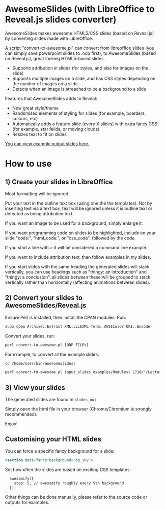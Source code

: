 # AwesomeSlides (with LibreOffice to Reveal.js slides converter)

AwesomeSlides makes awesome HTML5/CSS slides (based on Reveal.js) by converting slides made with LibreOffice.

A script "convert-to-awesome.pl" can convert from libreoffice slides (you can simply save powerpoint slides to .odp first), to AwesomeSlides (based on Reveal.js), great looking HTML5-based slides.

- Supports attribution in slides (for styles, and also for images on the slide)
- Supports multiple images on a slide, and has CSS styles depending on the number of images on a slide
- Detects when an image is streached to be a background to a slide

Features that AwesomeSlides adds to Reveal:

- New great style/theme
- Randomised elements of styling for slides (for example, boarders, colours, etc)
- Automatically adds a feature slide (every X slides) with extra fancy CSS (for example, star feilds, or moving clouds)
- Resizes text to fit on slides

[You can view example output slides here.](http://z.cliffe.schreuders.org/presentations/slides_out_examples/)

# How to use
## 1) Create your slides in LibreOffice

Most formatting will be ignored.

Put your text in the outline text box (using one the the templates). Not by inserting text via a text box, text will be ignored unless it is outline text or detected as being attribution text.

If you want an image to be used for a background, simply enlarge it.

If you want programming code on slides to be highlighted, include on your slide "code:", "html_code:", or "css_code", followed by the code.

If you start a line with > it will be considered a command line example.

If you want to include attribution text, then follow examples in my slides.

If you start slides with the same heading the generated slides will stack vertically, you can use headings such as "thingy: an introduction" and "thingy: a conclusion", all slides between these will be grouped to stack vertically rather than horizontally (affecting animations between slides).

## 2) Convert your slides to AwesomeSlides/Reveal.js

Ensure Perl is installed, then install the CPAN modules. Run:
```bash
sudo cpan Archive::Extract XML::LibXML Term::ANSIColor URI::Encode
```

Convert your slides, run:
```bash
perl convert-to-awesome.pl [ODP FILEs]
```

For example, to convert all the example slides:
```bash
cd /home/user/bin/awesomeslides/

perl convert-to-awesome.pl input_slides_examples/Modules\ 1718/*/Lectures/*
```

## 3) View your slides

The generated slides are found in `slides_out`

Simply open the html file in your browser (Chrome/Chromium is strongly recommended).

Enjoy!

## Customising your HTML slides
You can force a specific fancy background for a slide:
```html
<section data-fancy-background="bg_sky">
```
Set how often the slides are based on exciting CSS templates:
```html
  awesomify({
    step: 5, // awesomify roughly every 5th background
  });
```
Other things can be done manually, please refer to the source code or outputs for examples.